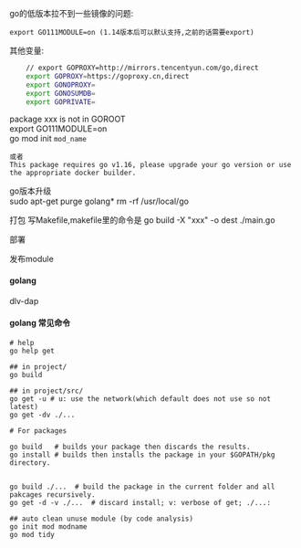 
go的低版本拉不到一些镜像的问题:

    export GO111MODULE=on (1.14版本后可以默认支持,之前的话需要export)

其他变量:  
~~~sh
    // export GOPROXY=http://mirrors.tencentyun.com/go,direct
    export GOPROXY=https://goproxy.cn,direct
    export GONOPROXY=
    export GONOSUMDB=
    export GOPRIVATE=
~~~

package xxx is not in GOROOT  
    export GO111MODULE=on  
    go mod init `mod_name`  

    或者
    This package requires go v1.16, please upgrade your go version or use the appropriate docker builder.

go版本升级  
    sudo apt-get purge golang*
    rm -rf /usr/local/go

打包
    写Makefile,makefile里的命令是 go build -X "xxx" -o dest ./main.go

部署

发布module

#### golang
dlv-dap


#### golang 常见命令
~~~
# help
go help get

## in project/
go build  

## in project/src/
go get -u # u: use the network(which default does not use so not latest)
go get -dv ./...

# For packages

go build   # builds your package then discards the results.
go install # builds then installs the package in your $GOPATH/pkg directory.


go build ./...  # build the package in the current folder and all pakcages recursively.
go get -d -v ./...  # discard install; v: verbose of get; ./...: 

## auto clean unuse module (by code analysis)
go init mod modname
go mod tidy

~~~
